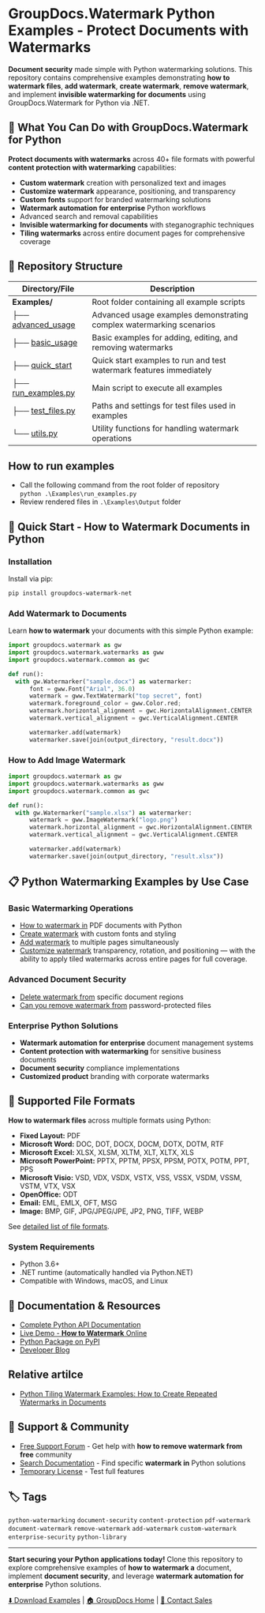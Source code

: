 # GroupDocs.Watermark Python Examples - Protect Documents with Watermarks

**Document security** made simple with Python watermarking solutions. This repository contains comprehensive examples demonstrating **how to watermark files**, **add watermark**, **create watermark**, **remove watermark**, and implement **invisible watermarking for documents** using GroupDocs.Watermark for Python via .NET.

## 🔐 What You Can Do with GroupDocs.Watermark for Python

**Protect documents with watermarks** across 40+ file formats with powerful **content protection with watermarking** capabilities:

- **Custom watermark** creation with personalized text and images
- **Customize watermark** appearance, positioning, and transparency
- **Custom fonts** support for branded watermarking solutions
- **Watermark automation for enterprise** Python workflows
- Advanced search and removal capabilities
- **Invisible watermarking for documents** with steganographic techniques
- **Tiling watermarks** across entire document pages for comprehensive coverage

## 📁 Repository Structure

| Directory/File | Description |
|----------------|-------------|
| **Examples/** | Root folder containing all example scripts |
| ├── [advanced_usage](https://github.com/groupdocs-watermark/GroupDocs.Watermark-for-Python-via-.NET/tree/master/Examples/advanced_usage) | Advanced usage examples demonstrating complex watermarking scenarios |
| ├── [basic_usage](https://github.com/groupdocs-watermark/GroupDocs.Watermark-for-Python-via-.NET/tree/master/Examples/basic_usage) | Basic examples for adding, editing, and removing watermarks |
| ├── [quick_start](https://github.com/groupdocs-watermark/GroupDocs.Watermark-for-Python-via-.NET/tree/master/Examples/quick_start) | Quick start examples to run and test watermark features immediately |
| ├── [run_examples.py](https://github.com/groupdocs-watermark/GroupDocs.Watermark-for-Python-via-.NET/blob/master/Examples/run_examples.py) | Main script to execute all examples |
| ├── [test_files.py](https://github.com/groupdocs-watermark/GroupDocs.Watermark-for-Python-via-.NET/blob/master/Examples/test_files.py) | Paths and settings for test files used in examples |
| └── [utils.py](https://github.com/groupdocs-watermark/GroupDocs.Watermark-for-Python-via-.NET/blob/master/Examples/utils.py) | Utility functions for handling watermark operations |

## How to run examples

* Call the following command from the root folder of repository   
`python .\Examples\run_examples.py`
* Review rendered files in `.\Examples\Output` folder


## 🚀 Quick Start - How to Watermark Documents in Python

### Installation

Install via pip:
```bash
pip install groupdocs-watermark-net
```

### Add Watermark to Documents

Learn **how to watermark** your documents with this simple Python example:

```python
import groupdocs.watermark as gw
import groupdocs.watermark.watermarks as gww
import groupdocs.watermark.common as gwс

def run():
  with gw.Watermarker("sample.docx") as watermarker:
      font = gww.Font("Arial", 36.0)
      watermark = gww.TextWatermark("top secret", font)
      watermark.foreground_color = gww.Color.red;
      watermark.horizontal_alignment = gwс.HorizontalAlignment.CENTER
      watermark.vertical_alignment = gwс.VerticalAlignment.CENTER

      watermarker.add(watermark)
      watermarker.save(join(output_directory, "result.docx"))
```

### How to Add Image Watermark 

```python
import groupdocs.watermark as gw
import groupdocs.watermark.watermarks as gww
import groupdocs.watermark.common as gwс

def run():
  with gw.Watermarker("sample.xlsx") as watermarker:
      watermark = gww.ImageWatermark("logo.png")
      watermark.horizontal_alignment = gwс.HorizontalAlignment.CENTER
      watermark.vertical_alignment = gwс.VerticalAlignment.CENTER

      watermarker.add(watermark)
      watermarker.save(join(output_directory, "result.xlsx"))
```

## 📋 Python Watermarking Examples by Use Case

### Basic Watermarking Operations
- [How to watermark in](https://github.com/groupdocs-watermark/GroupDocs.Watermark-for-Python-via-.NET/blob/master/Examples/basic_usage/add_text_watermark.py) PDF documents with Python
- [Create watermark](https://github.com/groupdocs-watermark/GroupDocs.Watermark-for-Python-via-.NET/blob/master/Examples/basic_usage/add_text_watermark_with_custom_font.py) with custom fonts and styling
- [Add watermark](https://github.com/groupdocs-watermark/GroupDocs.Watermark-for-Python-via-.NET/blob/master/Examples/advanced_usage/adding/pdf/pdf_add_watermarks_to_specific_pages.py) to multiple pages simultaneously
- [Customize watermark](https://github.com/groupdocs-watermark/GroupDocs.Watermark-for-Python-via-.NET/blob/master/Examples/basic_usage/add_tile_watermark.py) transparency, rotation, and positioning — with the ability to apply tiled watermarks across entire pages for full coverage.

### Advanced Document Security
- [Delete watermark from](https://github.com/groupdocs-watermark/GroupDocs.Watermark-for-Python-via-.NET/blob/master/Examples/advanced_usage/searching_modifying/remove_watermark.py) specific document regions
- [Can you remove watermark from](https://github.com/groupdocs-watermark/GroupDocs.Watermark-for-Python-via-.NET/blob/master/Examples/advanced_usage/loading/load_password_protected_document.py) password-protected files

### Enterprise Python Solutions
- **Watermark automation for enterprise** document management systems
- **Content protection with watermarking** for sensitive business documents
- **Document security** compliance implementations
- **Customized product** branding with corporate watermarks

## 🎯 Supported File Formats

**How to watermark files** across multiple formats using Python:

- **Fixed Layout:** PDF 
- **Microsoft Word:** DOC, DOT, DOCX, DOCM, DOTX, DOTM, RTF  
- **Microsoft Excel:** XLSX, XLSM, XLTM, XLT, XLTX, XLS  
- **Microsoft PowerPoint:** PPTX, PPTM, PPSX, PPSM, POTX, POTM, PPT, PPS  
- **Microsoft Visio:** VSD, VDX, VSDX, VSTX, VSS, VSSX, VSDM, VSSM, VSTM, VTX, VSX  
- **OpenOffice:** ODT  
- **Email:** EML, EMLX, OFT, MSG  
- **Image:** BMP, GIF, JPG/JPEG/JPE, JP2, PNG, TIFF, WEBP

See [detailed list of file formats](https://docs.groupdocs.com/watermark/python-net/supported-document-formats/).

### System Requirements
- Python 3.6+ 
- .NET runtime (automatically handled via Python.NET)
- Compatible with Windows, macOS, and Linux

## 📖 Documentation & Resources

- [Complete Python API Documentation](https://docs.groupdocs.com/watermark/python-net/)
- [Live Demo - **How to Watermark** Online](https://products.groupdocs.com/watermark/family)
- [Python Package on PyPI](https://pypi.org/project/groupdocs-watermark-net/)
- [Developer Blog](https://blog.groupdocs.com/category/watermark/)

## Relative artilce

- [Python Tiling Watermark Examples: How to Create Repeated Watermarks in Documents](https://blog.groupdocs.com/watermark/tiling-watermark-python/)

## 🤝 Support & Community

- [Free Support Forum](https://forum.groupdocs.com/c/watermark) - Get help with **how to remove watermark from free** community
- [Search Documentation](https://search.groupdocs.com/) - Find specific **watermark in** Python solutions
- [Temporary License](https://purchase.groupdocs.com/temporary-license) - Test full features

## 🏷️ Tags

`python-watermarking` `document-security` `content-protection` `pdf-watermark` `document-watermark` `remove-watermark` `add-watermark` `custom-watermark` `enterprise-security` `python-library`

---

**Start securing your Python applications today!** Clone this repository to explore comprehensive examples of **how to watermark a** document, implement **document security**, and leverage **watermark automation for enterprise** Python solutions.

[⬇️ Download Examples](https://github.com/groupdocs-watermark/GroupDocs.Watermark-for-Python-via-.NET/archive/master.zip) | [🏠 GroupDocs Home](https://www.groupdocs.com/) | [📧 Contact Sales](https://purchase.groupdocs.com/temporary-license)
